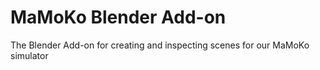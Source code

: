 # MaMoKo Blender Add-on

The Blender Add-on for creating and inspecting scenes for our MaMoKo simulator